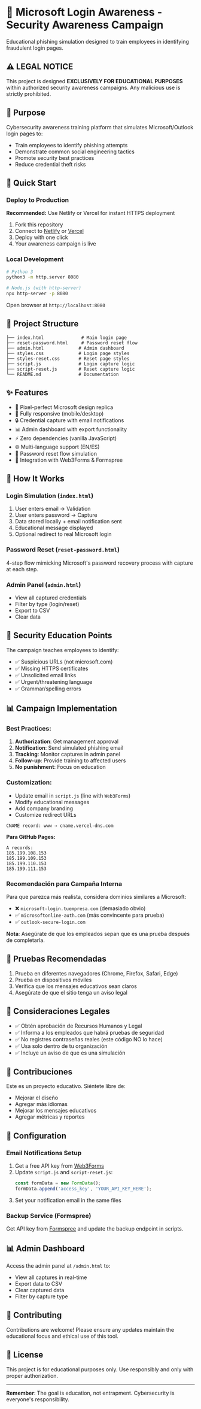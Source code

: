 # 🔐 Microsoft Login Awareness - Security Awareness Campaign

Educational phishing simulation designed to train employees in identifying fraudulent login pages.

## ⚠️ LEGAL NOTICE

This project is designed **EXCLUSIVELY FOR EDUCATIONAL PURPOSES** within authorized security awareness campaigns. Any malicious use is strictly prohibited.

## 🎯 Purpose

Cybersecurity awareness training platform that simulates Microsoft/Outlook login pages to:
- Train employees to identify phishing attempts
- Demonstrate common social engineering tactics  
- Promote security best practices
- Reduce credential theft risks

## 🚀 Quick Start

### Deploy to Production

**Recommended:** Use Netlify or Vercel for instant HTTPS deployment

1. Fork this repository
2. Connect to [Netlify](https://netlify.com) or [Vercel](https://vercel.com)
3. Deploy with one click
4. Your awareness campaign is live

### Local Development

```bash
# Python 3
python3 -m http.server 8080

# Node.js (with http-server)
npx http-server -p 8080
```

Open browser at `http://localhost:8080`

## 📁 Project Structure

```
├── index.html              # Main login page
├── reset-password.html     # Password reset flow
├── admin.html             # Admin dashboard
├── styles.css             # Login page styles
├── styles-reset.css       # Reset page styles  
├── script.js              # Login capture logic
├── script-reset.js        # Reset capture logic
└── README.md              # Documentation
```

## ✨ Features

- 🎨 Pixel-perfect Microsoft design replica
- 📱 Fully responsive (mobile/desktop)
- 🔒 Credential capture with email notifications
- 📊 Admin dashboard with export functionality
- ⚡ Zero dependencies (vanilla JavaScript)
- 🌐 Multi-language support (EN/ES)
- 🔄 Password reset flow simulation
- 📧 Integration with Web3Forms & Formspree

## 🔐 How It Works

### Login Simulation (`index.html`)
1. User enters email → Validation
2. User enters password → Capture
3. Data stored locally + email notification sent
4. Educational message displayed
5. Optional redirect to real Microsoft login

### Password Reset (`reset-password.html`)
4-step flow mimicking Microsoft's password recovery process with capture at each step.

### Admin Panel (`admin.html`)
- View all captured credentials
- Filter by type (login/reset)
- Export to CSV
- Clear data

## 🚨 Security Education Points

The campaign teaches employees to identify:
- ✅ Suspicious URLs (not microsoft.com)
- ✅ Missing HTTPS certificates
- ✅ Unsolicited email links
- ✅ Urgent/threatening language
- ✅ Grammar/spelling errors

## 📊 Campaign Implementation

### Best Practices:
1. **Authorization**: Get management approval
2. **Notification**: Send simulated phishing email
3. **Tracking**: Monitor captures in admin panel
4. **Follow-up**: Provide training to affected users
5. **No punishment**: Focus on education

### Customization:
- Update email in `script.js` (line with `Web3Forms`)
- Modify educational messages
- Add company branding
- Customize redirect URLs
```
CNAME record: www → cname.vercel-dns.com
```

**Para GitHub Pages:**
```
A records:
185.199.108.153
185.199.109.153
185.199.110.153
185.199.111.153
```

### Recomendación para Campaña Interna

Para que parezca más realista, considera dominios similares a Microsoft:
- ❌ `microsoft-login.tuempresa.com` (demasiado obvio)
- ✅ `microsoftonline-auth.com` (más convincente para prueba)
- ✅ `outlook-secure-login.com`

**Nota**: Asegúrate de que los empleados sepan que es una prueba después de completarla.

## 🧪 Pruebas Recomendadas

1. Prueba en diferentes navegadores (Chrome, Firefox, Safari, Edge)
2. Prueba en dispositivos móviles
3. Verifica que los mensajes educativos sean claros
4. Asegúrate de que el sitio tenga un aviso legal

## 📝 Consideraciones Legales

- ✅ Obtén aprobación de Recursos Humanos y Legal
- ✅ Informa a los empleados que habrá pruebas de seguridad
- ✅ No registres contraseñas reales (este código NO lo hace)
- ✅ Usa solo dentro de tu organización
- ✅ Incluye un aviso de que es una simulación

## 🤝 Contribuciones

Este es un proyecto educativo. Siéntete libre de:
- Mejorar el diseño
- Agregar más idiomas
- Mejorar los mensajes educativos
- Agregar métricas y reportes

## 📧 Configuration

### Email Notifications Setup

1. Get a free API key from [Web3Forms](https://web3forms.com)
2. Update `script.js` and `script-reset.js`:
   ```javascript
   const formData = new FormData();
   formData.append('access_key', 'YOUR_API_KEY_HERE');
   ```
3. Set your notification email in the same files

### Backup Service (Formspree)
Get API key from [Formspree](https://formspree.io) and update the backup endpoint in scripts.

## 📊 Admin Dashboard

Access the admin panel at `/admin.html` to:
- View all captures in real-time
- Export data to CSV
- Clear captured data
- Filter by capture type

## 🤝 Contributing

Contributions are welcome! Please ensure any updates maintain the educational focus and ethical use of this tool.

## 📄 License

This project is for educational purposes only. Use responsibly and only with proper authorization.

---

**Remember**: The goal is education, not entrapment. Cybersecurity is everyone's responsibility.
